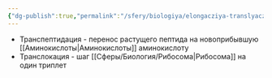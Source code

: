 ```yaml
---
{"dg-publish":true,"permalink":"/sfery/biologiya/elongacziya-translyaczii/","tags":["Общаябиология"]}
---
```


- Транспептидация - перенос растущего пептида на новоприбывшую [[Аминокислоты\|Аминокислоты]] аминокислоту
- Транслокация - шаг [[Сферы/Биология/Рибосома\|Рибосома]] на один триплет